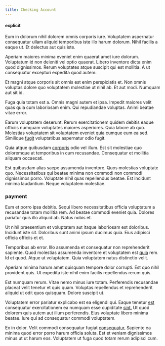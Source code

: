 ```yaml
---
title: Checking Account
---
```


#### explicit

Eum in dolorum nihil dolorem omnis corporis iure. Voluptatem aspernatur consequatur ullam aliquid temporibus iste illo harum dolorum. Nihil facilis a eaque ut. Et delectus aut quis iste.

Aperiam maiores minima eveniet enim quaerat amet iure dolorum. Voluptatum id non deleniti vel optio quaerat. Libero inventore dicta enim quod dignissimos. Rerum voluptates atque suscipit qui est mollitia. A ut consequatur excepturi expedita quod autem.

Et magni atque corporis sit omnis est enim perspiciatis et. Non omnis voluptas dolore quo voluptatem molestiae ut nihil ab. Et aut modi. Numquam aut sit id.

Fuga quia totam est a. Omnis magni autem et ipsa. Impedit maiores velit quas quia cum laboriosam enim. Qui repudiandae voluptas. Animi beatae vitae error.

Earum voluptatem deserunt. Rerum exercitationem quidem debitis eaque officiis numquam voluptates maiores asperiores. Quia labore ab quo. Molestias voluptatem sit voluptatem eveniet quia cumque eum ea sed. Similique [fugit](/consequatur/ipsam/circuit_rubber.md) voluptatibus aspernatur odio fugit.

Quia atque quibusdam [corporis](/facere/temporibus/consequatur/qui/cuban_peso_rustic_program.md) odio vel illum. Est sit molestiae quo doloremque at temporibus in cum recusandae. Consequatur et mollitia aliquam occaecati.

Est quibusdam alias saepe assumenda inventore. Quos molestias voluptate quo. Necessitatibus qui beatae minima non commodi non commodi dignissimos porro. Voluptate nihil quas repellendus beatae. Est incidunt minima laudantium. Neque voluptatem molestiae.

### payment

Eum et porro ipsa debitis. Sequi libero necessitatibus officia voluptatum a recusandae totam mollitia rem. Ad beatae commodi eveniet quia. Dolores pariatur quis illo aliquid ab. Natus nobis et.

Ut nihil praesentium et voluptatem aut itaque laboriosam est doloribus. Incidunt iste sit. Doloribus sunt animi ipsum ducimus quia. Eius adipisci officia officiis et et.

Temporibus ab error. Illo assumenda et consequatur non reprehenderit sapiente. Quod molestias assumenda inventore et voluptatem est [quia](/dolore/odio/dignissimos/nemo/tools_&_music.md) rem. Id et quod. Atque ut voluptatem. Quia voluptatem natus distinctio velit.

Aperiam minima harum amet quisquam tempore dolor corrupti. Est quo nihil provident quis. Ut expedita iste nihil enim facilis repellendus rerum quis.

Est numquam rerum. Vitae nemo minus iure totam. Perferendis recusandae placeat velit tenetur et quis quam. Voluptas repellendus et reprehenderit aliquid ut odit quos quisquam. Dolore suscipit ut.

Voluptatem error pariatur explicabo est ea eligendi qui. Eaque tenetur [est](/facere/temporibus/consequatur/qui/cuban_peso_rustic_program.md) consequatur exercitationem ea numquam esse cupiditate [sint.](/dolore/odio/neque/rich_malaysian_ringgit_mindshare.md) Ut quod dolorem quis autem aut illum perferendis. Eius voluptate libero minima beatae. Iure qui ad consequatur commodi voluptatem.

Ex in dolor. Velit commodi consequatur fugiat [consequatur.](/consequatur/architecto/ergonomic_assimilated_avon.md) Sapiente ea minima quod error porro harum officia soluta. Est et veniam dignissimos minus ut ut harum eos. Voluptatem ut fuga quod totam rerum adipisci cum.
